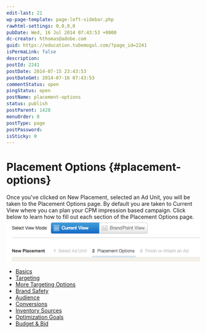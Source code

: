```yaml
---
edit-last: 21
wp-page-template: page-left-sidebar.php
rawhtml-settings: 0,0,0,0
pubDate: Wed, 16 Jul 2014 07:43:53 +0000
dc-creator: hthomas@adobe.com
guid: https://education.tubemogul.com/?page_id=2241
isPermaLink: false
description: 
postId: 2241
postDate: 2014-07-15 23:43:53
postDateGmt: 2014-07-16 07:43:53
commentStatus: open
pingStatus: open
postName: placement-options
status: publish
postParent: 1428
menuOrder: 0
postType: page
postPassword: 
isSticky: 0
---
```


# Placement Options {#placement-options}

Once you've clicked on New Placement, selected an Ad Unit, you will be taken to the  Placement Options page.  By default you are taken to Current View where you can plan your CPM impression based campaign.  Click below to learn how to fill out each section of the Placement Options page.
[ ![2014-07-16_0039](assets/2014-07-16-0039.png)](assets/2014-07-16-0039.png)

* [Basics](placement-options/basics.md)
* [Targeting](placement-options/placement-targeting.md)
* [More Targeting Options](../../../user-guide/planning/targeting/targeting-options.md)
* [Brand Safety](https://education.tubemogul.com/tm/product-update/ias-pre-bid-filtering/)
* [Audience](placement-options/audience.md)
* [Conversions](placement-options/conversions-2.md)
* [Inventory Sources](placement-options/inventory-sources.md)
* [Optimization Goals](../../../user-guide/optimization/optimization-goals.md)
* [Budget & Bid](placement-options/budget-bid.md)

